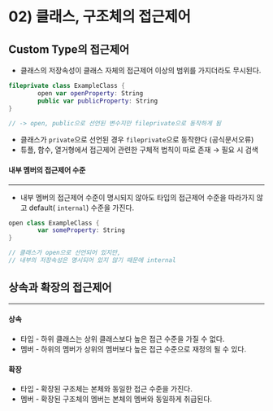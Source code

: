# 02) 클래스, 구조체의 접근제어

## Custom Type의 접근제어

* 클래스의 저장속성이 클래스 자체의 접근제어 이상의 범위를 가지더라도 무시된다.

```swift
fileprivate class ExampleClass {
		open var openProperty: String
		public var publicProperty: String
}

// -> open, public으로 선언된 변수지만 fileprivate으로 동작하게 됨
```

* 클래스가 `private`으로 선언된 경우 `fileprivate`으로 동작한다 (공식문서오류)
* 튜플, 함수, 열거형에서 접근제어 관련한 구체적 법칙이 따로 존재 → 필요 시 검색

#### 내부 멤버의 접근제어 수준

***

* 내부 멤버의 접근제어 수준이 명시되지 않아도 타입의 접근제어 수준을 따라가지 않고 default( `internal`) 수준을 가진다.

```swift
open class ExampleClass {
		var someProperty: String
}

// 클래스가 open으로 선언되어 있지만, 
// 내부의 저장속성은 명시되어 있지 않기 때문에 internal
```





## 상속과 확장의 접근제어

***

#### 상속

* 타입 - 하위 클래스는 상위 클래스보다 높은 접근 수준을 가질 수 없다.
* 멤버 - 하위의 멤버가 상위의 멤버보다 높은 접근 수준으로 재정의 될 수 있다.

#### 확장

* 타입 - 확장된 구조체는 본체와 동일한 접근 수준을 가진다.
* 멤버 - 확장된 구조체의 멤버는 본체의 멤버와 동일하게 취급된다.
